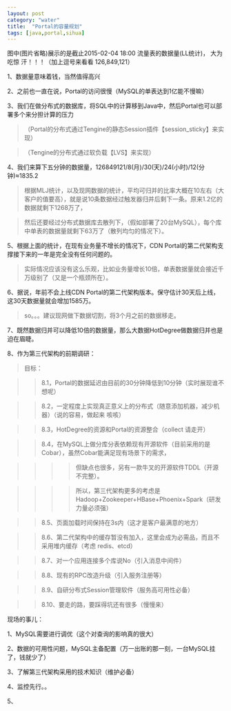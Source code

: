 ```yaml
---
layout: post
category: "water"
title:  "Portal的容量规划"
tags: [java,portal,sihua]
---
```


图中(图片省略)展示的是截止2015-02-04 18:00 流量表的数据量(LL统计)， 大为吃惊 汗！！！（加上逗号来看看 126,849,121）

1、数据量意味着钱，当然值得高兴

2、之前也一直在说，Portal的访问很慢（MySQL的单表达到1亿能不慢嘛）

3、我们在做分布式的数据库，将SQL中的计算移到Java中，然后Portal也可以部署多个来分担计算的压力

>（Portal的分布式通过Tengine的静态Session插件【session_sticky】来实现）

>（Tengine的分布式通过软负载【LVS】来实现）

4、我们来算下五分钟的数据量，126849121/8(月)/30(天)/24(小时)/12(分钟)≈1835.2
    
>根据MLJ统计，以及现网数据的统计，平均可归并的比率大概在10左右（大客户的值要高），就是说10条数据经过触发器归并后剩下一条。原来1.2亿的数据就剩下1268万了，

>然后还要经过分布式数据库去散列下，（假如部署了20台MySQL），每个库中单表的数据量就剩下63万了（散列均匀的情况下）。

5、根据上面的统计，在现有业务量不增长的情况下，CDN Portal的第二代架构支撑接下来的一年是完全没有任何问题的。
    
>实际情况应该没有这么乐观，比如业务量增长10倍，单表数据量就会接近千万级别了（又是一个瓶颈所在）。

6、据说，年前不会上线CDN Portal的第二代架构版本。保守估计30天后上线，这30天数据量就会增加1585万。
    
>so。。。建议现网做下数据切割，将3个月之前的数据移走。

7、既然数据归并可以降低10倍的数据量，那么大数据HotDegree做数据归并也是迫在眉睫。

8、作为第三代架构的前期调研：

>目标：

>>8.1，Portal的数据延迟由目前的30分钟降低到10分钟（实时展现谁不想呢）

>>8.2，一定程度上实现真正意义上的分布式（随意添加机器，减少机器）（说的容易，做起来 咳咳）

>>8.3，HotDegree的资源和Portal的资源整合（collect 请走开）

>>8.4，在MySQL上做分库分表依赖现有开源软件（目前采用的是Cobar），虽然Cobar能满足现有场景下的需求，

>>>>但缺点也很多，另有一款牛叉的开源软件TDDL（开源不完整）。

>>>>所以，第三代架构更多的考虑是Hadoop+Zookeeper+HBase+Phoenix+Spark（研发力量必须强）

>>8.5、页面加载时间保持在3s内（这才是客户最满意的地方）

>>8.6、第二代架构中的缓存暂没有加入，这里会成为必需品，而且不采用堆内缓存（考虑 redis、etcd）

>>8.7、对一个应用连接多个库说No（引入消息中间件）

>>8.8、现有的RPC改造升级（引入服务注册等）

>>8.9、自研分布式Session管理软件（服务高可用性必备）

>>8.10、要走的路，要踩得坑还有很多（慢慢来）


现场的事儿：

1、MySQL需要进行调优（这个对查询的影响真的很大）

2、数据的可用性问题，MySQL主备配置（万一出账的那一刻，一台MySQL挂了，钱就少了）

3、了解第三代架构采用的技术知识（维护必备）

4、监控先行。。

5、